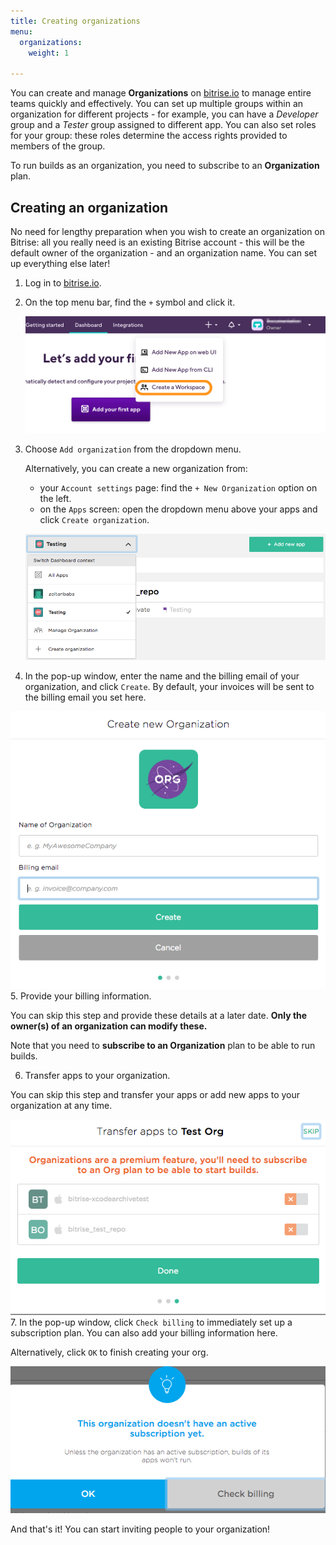 ```yaml
---
title: Creating organizations
menu:
  organizations:
    weight: 1

---
```

You can create and manage **Organizations** on [bitrise.io](https://www.bitrise.io) to manage entire teams quickly and effectively. You can set up multiple groups within an organization for different projects - for example, you can have a _Developer_ group and a _Tester_ group assigned to different app. You can also set roles for your group: these roles determine the access rights provided to members of the group.

To run builds as an organization, you need to subscribe to an **Organization** plan.

## Creating an organization

No need for lengthy preparation when you wish to create an organization on Bitrise: all you really need is an existing Bitrise account - this will be the default owner of the organization - and an organization name. You can set up everything else later!

1. Log in to [bitrise.io](https://www.bitrise.io).
2. On the top menu bar, find the `+` symbol and click it.

   ![Screenshot](/img/team-management/organization/add-org.png)
3. Choose `Add organization` from the dropdown menu.

   Alternatively, you can create a new organization from:
   * your `Account settings` page: find the `+ New Organization` option on the left.
   * on the `Apps` screen: open the dropdown menu above your apps and click `Create organization`.

   ![Screenshot](/img/team-management/organization/add-org-apps.png)
4. In the pop-up window, enter the name and the billing email of your organization, and click `Create`. By default, your invoices will be sent to the billing email you set here.

![Screenshot](/img/team-management/organization/name-email-org.png)
5. Provide your billing information.

You can skip this step and provide these details at a later date. **Only the owner(s) of an organization can modify these.**

Note that you need to **subscribe to an Organization** plan to be able to run builds.

6. Transfer apps to your organization.

You can skip this step and transfer your apps or add new apps to your organization at any time.

![Screenshot](/img/team-management/organization/transfer-apps-creation.png)
7. In the pop-up window, click `Check billing` to immediately set up a subscription plan. You can also add your billing information here.

Alternatively, click `OK` to finish creating your org.

![Screenshot](/img/team-management/organization/no-active-sub-yet.png)

And that's it! You can start inviting people to your organization!